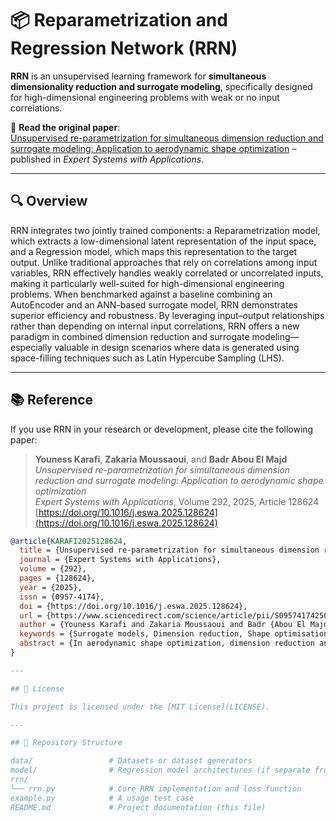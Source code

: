 # 📦 Reparametrization and Regression Network (RRN)

**RRN** is an unsupervised learning framework for **simultaneous dimensionality reduction and surrogate modeling**, specifically designed for high-dimensional engineering problems with weak or no input correlations.

🔗 **Read the original paper**:  
[Unsupervised re-parametrization for simultaneous dimension reduction and surrogate modeling: Application to aerodynamic shape optimization](https://www.sciencedirect.com/science/article/pii/S0957417425022432?dgcid=author) – published in *Expert Systems with Applications*.

---

## 🔍 Overview

RRN integrates two jointly trained components: a Reparametrization model, which extracts a low-dimensional latent representation of the input space, and a Regression model, which maps this representation to the target output. Unlike traditional approaches that rely on correlations among input variables, RRN effectively handles weakly correlated or uncorrelated inputs, making it particularly well-suited for high-dimensional engineering problems. When benchmarked against a baseline combining an AutoEncoder and an ANN-based surrogate model, RRN demonstrates superior efficiency and robustness. By leveraging input–output relationships rather than depending on internal input correlations, RRN offers a new paradigm in combined dimension reduction and surrogate modeling—especially valuable in design scenarios where data is generated using space-filling techniques such as Latin Hypercube Sampling (LHS).

---

## 📚 Reference

If you use RRN in your research or development, please cite the following paper:

> **Youness Karafi**, **Zakaria Moussaoui**, and **Badr Abou El Majd**  
> *Unsupervised re-parametrization for simultaneous dimension reduction and surrogate modeling: Application to aerodynamic shape optimization*  
> *Expert Systems with Applications*, Volume 292, 2025, Article 128624  
> [https://doi.org/10.1016/j.eswa.2025.128624](https://doi.org/10.1016/j.eswa.2025.128624)

```bibtex
@article{KARAFI2025128624,
  title = {Unsupervised re-parametrization for simultaneous dimension reduction and surrogate modeling: Application to aerodynamic shape optimization},
  journal = {Expert Systems with Applications},
  volume = {292},
  pages = {128624},
  year = {2025},
  issn = {0957-4174},
  doi = {https://doi.org/10.1016/j.eswa.2025.128624},
  url = {https://www.sciencedirect.com/science/article/pii/S0957417425022432},
  author = {Youness Karafi and Zakaria Moussaoui and Badr {Abou El Majd}},
  keywords = {Surrogate models, Dimension reduction, Shape optimisation, Aerodynamic, Uncertainty modeling, Artificial neural networks},
  abstract = {In aerodynamic shape optimization, dimension reduction and surrogate modeling are widely recognized for their potential to reduce the computational cost and time associated with computational fluid dynamics simulations and, subsequently, the numerical optimization process. This article introduces a novel unsupervised learning framework called the Reparameterization and Regression Network (RRN). The RRN is designed to simultaneously perform variable transformation for selective dimension reduction and surrogate modeling while constructing a regression model. The model comprises two interdependent sub-models: the reparameterization model, which transforms selected features, and the regression model, which predicts outputs based on the transformed features. Both components are trained jointly using a dataset of input variables and their corresponding outputs. The proposed approach excels in reducing the dimensionality of weakly correlated data while improving the predictive accuracy of surrogate models. Furthermore, it has proven effective and reliable for applications in deterministic and robust optimization. This capability is demonstrated through the aerodynamic optimization of a transonic wing parameterized using the free-form deformation technique.}
}

---

## 📜 License

This project is licensed under the [MIT License](LICENSE).

---

## 📁 Repository Structure

data/                 # Datasets or dataset generators
model/                # Regression model architectures (if separate from rrn/)
rrn/
└── rrn.py            # Core RRN implementation and loss function
example.py            # A usage test case
README.md             # Project documentation (this file)



